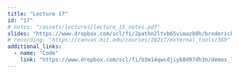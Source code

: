 ```yaml
---
title: "Lecture 17"
id: "17"
# notes: "/assets/lectures/lecture_15_notes.pdf"
slides: "https://www.dropbox.com/scl/fi/2pathn2ltvb65vimazb8h/broderick_lecture_17_to_share.pdf?rlkey=9v27ivy8gtiq7x98benanxff4&dl=0"
# recording: "https://canvas.mit.edu/courses/28217/external_tools/369"
additional_links:
  - name: "Code"
    link: "https://www.dropbox.com/scl/fi/b3m14qwcdjiyb8d97dh3n/demos_lectures_16_17.ipynb?rlkey=egvf8ovtd2psbc0qkdmo9oov8&dl=0"
---
```

